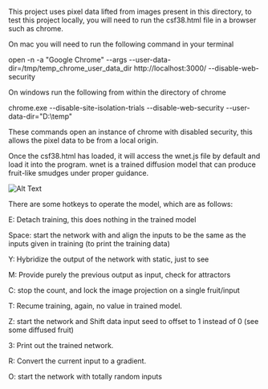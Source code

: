 
This project uses pixel data lifted from images present in this directory, 
to test this project locally, you will need to run the csf38.html file in a browser such as chrome.

On mac you will need to run the following command in your terminal 

open -n -a "Google Chrome" --args --user-data-dir=/tmp/temp_chrome_user_data_dir http://localhost:3000/ --disable-web-security 

On windows run the following from within the directory of chrome

chrome.exe  --disable-site-isolation-trials --disable-web-security --user-data-dir="D:\temp"

These commands open an instance of chrome with disabled security, this allows the pixel data to be from a local origin. 

Once the csf38.html has loaded, it will access the wnet.js file by default and load it into the program. 
wnet is a trained diffusion model that can produce fruit-like smudges under proper guidance. 

![Alt Text](https://ditzbitz.com/fshett.gif)



There are some hotkeys to operate the model, which are as follows:

E: Detach training, this does nothing in the trained model

Space: start the network with and align the inputs to be the same as the inputs given in training (to print the training data)

Y: Hybridize the output of the network with static, just to see 

M: Provide purely the previous output as input, check for attractors

C: stop the count, and lock the image projection on a single fruit/input

T: Recume training, again, no value in trained model. 

Z: start the network and Shift data input seed to offset to 1 instead of 0 (see some diffused fruit)

3: Print out the trained network. 

R: Convert the current input to a gradient. 

O: start the network with totally random inputs


